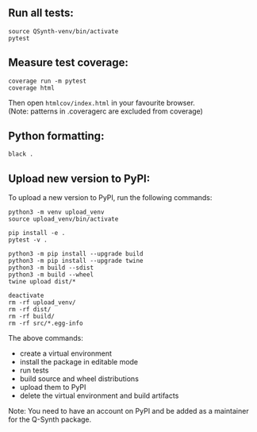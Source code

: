 ## Run all tests:

    source QSynth-venv/bin/activate
    pytest

## Measure test coverage:

    coverage run -m pytest
    coverage html

Then open `htmlcov/index.html` in your favourite browser.  
(Note: patterns in .coveragerc are excluded from coverage)

## Python formatting:

    black .

## Upload new version to PyPI:

To upload a new version to PyPI, run the following commands:

    python3 -m venv upload_venv
    source upload_venv/bin/activate

    pip install -e .
    pytest -v .

    python3 -m pip install --upgrade build
    python3 -m pip install --upgrade twine
    python3 -m build --sdist
    python3 -m build --wheel
    twine upload dist/*

    deactivate
    rm -rf upload_venv/
    rm -rf dist/
    rm -rf build/
    rm -rf src/*.egg-info

The above commands:
- create a virtual environment
- install the package in editable mode
- run tests
- build source and wheel distributions
- upload them to PyPI
- delete the virtual environment and build artifacts

Note: You need to have an account on PyPI and be added as a maintainer for the Q-Synth package.